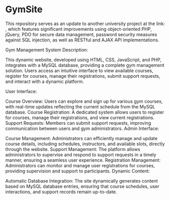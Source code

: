 # GymSite
This repository serves as an update to another university project at the link: , which features significant improvements using object-oriented PHP, jQuery, PDO for secure data management, password security measures against SQL injection, as well as RESTful and AJAX API implementations.

Gym Management System Description:

This dynamic website, developed using HTML, CSS, JavaScript, and PHP, integrates with a MySQL database, providing a complete gym management solution. Users access an intuitive interface to view available courses, register for courses, manage their registrations, submit support requests, and interact with a dynamic platform.

User Interface:

Course Overview: Users can explore and sign up for various gym courses, with real-time updates reflecting the current schedule from the MySQL database.
Course Registration: A dedicated system allows users to register for courses, manage their registrations, and view current registrations.
Support Requests: Members can submit support requests, improving communication between users and gym administrators.
Admin Interface:

Course Management: Administrators can efficiently manage and update course details, including schedules, instructors, and available slots, directly through the website.
Support Management: The platform allows administrators to supervise and respond to support requests in a timely manner, ensuring a seamless user experience.
Registration Management: Administrators can monitor and manage user registrations for courses, providing supervision and support to participants.
Dynamic Content:

Automatic Database Integration: The site dynamically generates content based on MySQL database entries, ensuring that course schedules, user interactions, and support records remain up-to-date.
